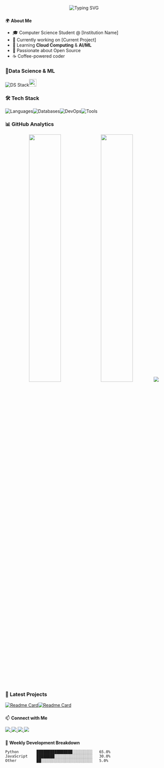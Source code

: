 <div align="center">
  <img src="https://readme-typing-svg.demolab.com?font=Fira+Code&weight=500&size=26&duration=4000&pause=1000&color=00F72F&center=true&vCenter=true&width=435&lines=Hi+👋,+I'm+Renan;CS+Student+from+Brazil;Tech+Enthusiast;Full-Stack+Learner" alt="Typing SVG" />
</div>

###

🌍 **About Me**
- 🎓 Computer Science Student @ [Institution Name]
- 💼 Currently working on [Current Project]
- 🌱 Learning **Cloud Computing** & **AI/ML**
- 🚀 Passionate about Open Source
- ☕ Coffee-powered coder


### 🔬**Data Science & ML**
 
<div align="left"> 
 
 <img src="https://skillicons.dev/icons?i=tensorflow,keras,python,numpy,matplotlib" alt="DS Stack"/><img src="https://img.shields.io/badge/scikit--learn-F7931E?style=flat&logo=scikit-learn&logoColor=white" height="24" alt="scikit-learn"/>
  
</div>
  
### 🛠 **Tech Stack**

<div align="left">

  <img src="https://skillicons.dev/icons?i=c,java,python," alt="Languages"/><img src="https://skillicons.dev/icons?i=mysql,postgres" alt="Databases" /><img src="https://skillicons.dev/icons?i=docker,aws,gcp,git,githubactions" alt="DevOps"/><img src="https://skillicons.dev/icons?i=vim,idea,linux" alt="Tools" />
</div>

### 📊 **GitHub Analytics**


<div align="center">
  <img width="45%" src="https://github-readme-stats.vercel.app/api?username=renangrothe&show_icons=true&theme=vision-friendly-dark&hide_border=true" />
  <img width="45%" src="https://github-readme-streak-stats.herokuapp.com/?user=renangrothe&theme=vision-friendly-dark&hide_border=true" />
  <img src="https://github-readme-stats.vercel.app/api/top-langs/?username=renangrothe&layout=compact&theme=vision-friendly-dark&hide_border=true" />
</div>

### 🚀 **Latest Projects**



<!-- Add your project pins here -->
[![Readme Card](https://github-readme-stats.vercel.app/api/pin/?username=renangrothe&repo=IMDB2SQLINSERTION&theme=vision-friendly-dark&show_icons=true])](https://github.com/renangrothe/IMDB2SQLINSERTION)[![Readme Card](https://github-readme-stats.vercel.app/api/pin/?username=renangrothe&repo=Sistema-De-Avaliacao-de-Series&theme=vision-friendly-dark&show_icons=true)](https://github.com/renangrothe/Sistema-De-Avaliacao-de-Series)

###

📫 **Connect with Me**

<div align="left">
  <a href="https://linkedin.com/in/regrothe" target="_blank">
    <img src="https://img.shields.io/badge/LinkedIn-0077B5?style=for-the-badge&logo=linkedin&logoColor=white" />
  </a>
  <a href="mailto:renansuana@gmail.com">
    <img src="https://img.shields.io/badge/Gmail-D14836?style=for-the-badge&logo=gmail&logoColor=white" />
  </a>
  <a href="https://dev.to/renangrothe" target="_blank">
    <img src="https://img.shields.io/badge/dev.to-0A0A0A?style=for-the-badge&logo=devdotto&logoColor=white" />
  </a>
  <a href="https://medium.com/@renangrothe" target="_blank">
    <img src="https://img.shields.io/badge/Medium-12100E?style=for-the-badge&logo=medium&logoColor=white" />
  </a>
</div>

###

🎯 **Weekly Development Breakdown**

<!-- Replace with your own WakaTime stats -->
```text
Python        ████████████████░░░░░░░░░   65.0% 
JavaScript    ████████░░░░░░░░░░░░░░░░░   30.0%
Other         ██░░░░░░░░░░░░░░░░░░░░░░░   5.0%
